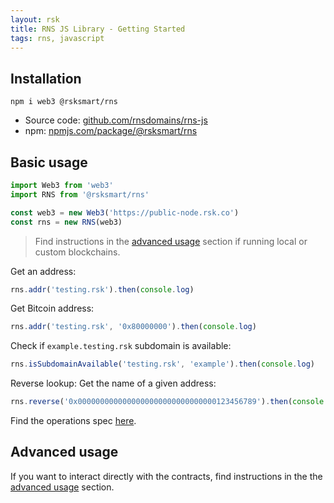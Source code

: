 ```yaml
---
layout: rsk
title: RNS JS Library - Getting Started
tags: rns, javascript
---
```


## Installation

```
npm i web3 @rsksmart/rns
```

- Source code: [github.com/rnsdomains/rns-js](https://github.com/rnsdomains/rns-js)
- npm: [npmjs.com/package/@rsksmart/rns](https://www.npmjs.com/package/@rsksmart/rns)

## Basic usage

```javascript
import Web3 from 'web3'
import RNS from '@rsksmart/rns'

const web3 = new Web3('https://public-node.rsk.co')
const rns = new RNS(web3)
```

> Find instructions in the [advanced usage](/rif/rns/libs/javascript/advanced-usage) section if running local or custom blockchains.


Get an address:
```javascript
rns.addr('testing.rsk').then(console.log)
```

Get Bitcoin address:
```javascript
rns.addr('testing.rsk', '0x80000000').then(console.log)
```

Check if `example.testing.rsk` subdomain is available:
```javascript
rns.isSubdomainAvailable('testing.rsk', 'example').then(console.log)
```

Reverse lookup: Get the name of a given address:
```javascript
rns.reverse('0x0000000000000000000000000000000123456789').then(console.log)
```

Find the operations spec [here](/rif/rns/libs/javascript/operations).

## Advanced usage

If you want to interact directly with the contracts, find instructions in the the [advanced usage](/rif/rns/libs/javascript/advanced-usage) section.
